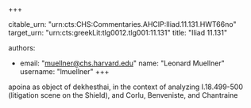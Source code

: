 +++


citable_urn: "urn:cts:CHS:Commentaries.AHCIP:Iliad.11.131.HWT66no"
target_urn: "urn:cts:greekLit:tlg0012.tlg001:11.131"
title: "Iliad 11.131"

authors:
- email: "muellner@chs.harvard.edu"
  name: "Leonard Muellner"
  username: "lmuellner"
+++

<p>apoina as object of dekhesthai, in the context of analyzing I.18.499-500 (litigation scene on the Shield), and Corlu, Benveniste, and Chantraine</p>
